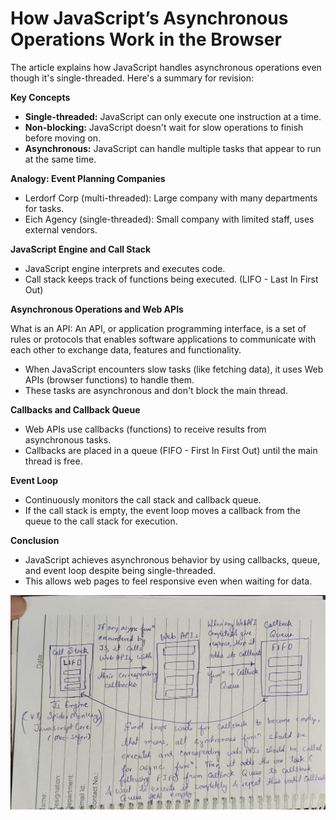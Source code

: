 # How JavaScript’s Asynchronous Operations Work in the Browser

The article explains how JavaScript handles asynchronous operations even though it's single-threaded. Here's a summary for revision:

**Key Concepts**

* **Single-threaded:** JavaScript can only execute one instruction at a time.
* **Non-blocking:** JavaScript doesn't wait for slow operations to finish before moving on.
* **Asynchronous:** JavaScript can handle multiple tasks that appear to run at the same time.

**Analogy: Event Planning Companies**

* Lerdorf Corp (multi-threaded): Large company with many departments for tasks.
* Eich Agency (single-threaded): Small company with limited staff, uses external vendors.

**JavaScript Engine and Call Stack**

* JavaScript engine interprets and executes code.
* Call stack keeps track of functions being executed. (LIFO - Last In First Out)

**Asynchronous Operations and Web APIs**

What is an API: An API, or application programming interface, is a set of rules or protocols that enables software applications to communicate with each other to exchange data, features and functionality.

* When JavaScript encounters slow tasks (like fetching data), it uses Web APIs (browser functions) to handle them.
* These tasks are asynchronous and don't block the main thread.

**Callbacks and Callback Queue**

* Web APIs use callbacks (functions) to receive results from asynchronous tasks.
* Callbacks are placed in a queue (FIFO - First In First Out) until the main thread is free.

**Event Loop**

* Continuously monitors the call stack and callback queue.
* If the call stack is empty, the event loop moves a callback from the queue to the call stack for execution.

**Conclusion**

* JavaScript achieves asynchronous behavior by using callbacks, queue, and event loop despite being single-threaded.
* This allows web pages to feel responsive even when waiting for data.

![Alt text](./public/js_engine.jpeg "How Js JavaScript’s Asynchronous Operations Work in the Browser")